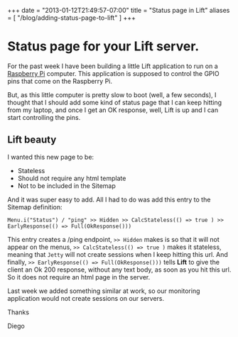 +++
date = "2013-01-12T21:49:57-07:00"
title = "Status page in Lift"
aliases = [
	"/blog/adding-status-page-to-lift"
]
+++

[title: ]: /
[category: Lift]: /
[date: 2013/1/12]: /
[tags: {lift, scala, stateless, monitoring}]: /

# Status page for your Lift server.

For the past week I have been building a little Lift application to run on a [Raspberry Pi](http://www.raspberrypi.org/) computer. This application is supposed to control the GPIO pins that come on the Raspberry Pi.

But, as this little computer is pretty slow to boot (well, a few seconds), I thought that I should add some kind of status page that I can keep hitting from my laptop, and once I get an OK response, well, Lift is up and I can start controlling the pins.

## Lift beauty

I wanted this new page to be:

* Stateless
* Should not require any html template
* Not to be included in the Sitemap

And it was super easy to add. All I had to do was add this entry to the Sitemap definition:

````
Menu.i("Status") / "ping" >> Hidden >> CalcStateless(() => true ) >> EarlyResponse(() => Full(OkResponse()))
````

This entry creates a /ping endpoint, `>> Hidden` makes is so that it will not appear on the menus, `>> CalcStateless(() => true )` makes it stateless, meaning that `Jetty` will not create sessions when I keep hitting this url. And finally, `>> EarlyResponse(() => Full(OkResponse()))` tells **Lift** to give the client an Ok 200 response, without any text body, as soon as you hit this url. So it does not require an html page in the server.

Last week we added something similar at work, so our monitoring application would not create sessions on our servers.


Thanks

  Diego
